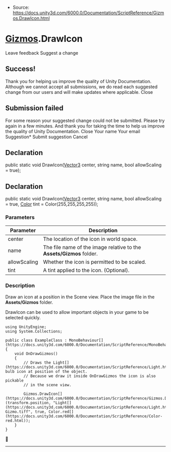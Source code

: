 * Source: https://docs.unity3d.com/6000.0/Documentation/ScriptReference/Gizmos.DrawIcon.html

#  [Gizmos](https://docs.unity3d.com/6000.0/Documentation/ScriptReference/Gizmos.html).DrawIcon
Leave feedback
Suggest a change
## Success!
Thank you for helping us improve the quality of Unity Documentation. Although we cannot accept all submissions, we do read each suggested change from our users and will make updates where applicable.
Close
## Submission failed
For some reason your suggested change could not be submitted. Please <a>try again</a> in a few minutes. And thank you for taking the time to help us improve the quality of Unity Documentation.
Close
Your name Your email Suggestion* Submit suggestion
Cancel
## Declaration
public static void DrawIcon([Vector3](https://docs.unity3d.com/6000.0/Documentation/ScriptReference/Vector3.html) center, string name, bool allowScaling = true); 
## Declaration
public static void DrawIcon([Vector3](https://docs.unity3d.com/6000.0/Documentation/ScriptReference/Vector3.html) center, string name, bool allowScaling = true, [Color](https://docs.unity3d.com/6000.0/Documentation/ScriptReference/Color.html) tint = Color(255,255,255,255)); 
### Parameters
Parameter | Description  
---|---  
center | The location of the icon in world space.  
name | The file name of the image relative to the **Assets/Gizmos** folder.  
allowScaling | Whether the icon is permitted to be scaled.  
tint | A tint applied to the icon. (Optional).  
### Description
Draw an icon at a position in the Scene view.
Place the image file in the **Assets/Gizmos** folder.  
  
DrawIcon can be used to allow important objects in your game to be selected quickly.
```
using UnityEngine;
using System.Collections;  
  
public class ExampleClass : MonoBehaviour[](https://docs.unity3d.com/6000.0/Documentation/ScriptReference/MonoBehaviour.html)
{
    void OnDrawGizmos()
    {
        // Draws the Light[](https://docs.unity3d.com/6000.0/Documentation/ScriptReference/Light.html) bulb icon at position of the object.
        // Because we draw it inside OnDrawGizmos the icon is also pickable
        // in the scene view.  
  
        Gizmos.DrawIcon[](https://docs.unity3d.com/6000.0/Documentation/ScriptReference/Gizmos.DrawIcon.html)(transform.position, "Light[](https://docs.unity3d.com/6000.0/Documentation/ScriptReference/Light.html) Gizmo.tiff", true, Color.red[](https://docs.unity3d.com/6000.0/Documentation/ScriptReference/Color-red.html));
    }
}

```

* * *
